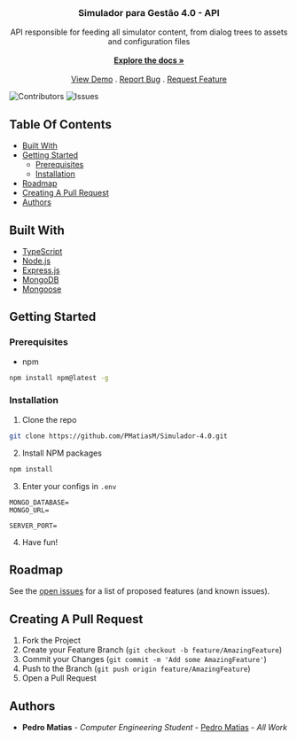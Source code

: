 <br/>
<p align="center">
  <h3 align="center">Simulador para Gestão 4.0 - API</h3>

  <p align="center">
    API responsible for feeding all simulator content, from dialog trees to assets and configuration files
    <br/>
    <br/>
    <a href="https://github.com/PMatiasM/Simulador-4.0"><strong>Explore the docs »</strong></a>
    <br/>
    <br/>
    <a href="https://api-simulador.cyclic.app">View Demo</a>
    .
    <a href="https://github.com/PMatiasM/Simulador-4.0/issues">Report Bug</a>
    .
    <a href="https://github.com/PMatiasM/Simulador-4.0/issues">Request Feature</a>
  </p>
</p>

![Contributors](https://img.shields.io/github/contributors/PMatiasM/Simulador-4.0?color=dark-green) ![Issues](https://img.shields.io/github/issues/PMatiasM/Simulador-4.0)

## Table Of Contents

- [Built With](#built-with)
- [Getting Started](#getting-started)
  - [Prerequisites](#prerequisites)
  - [Installation](#installation)
- [Roadmap](#roadmap)
- [Creating A Pull Request](#creating-a-pull-request)
- [Authors](#authors)

## Built With

- [TypeScript](https://www.typescriptlang.org/)
- [Node.js](https://nodejs.org/)
- [Express.js](https://expressjs.com/)
- [MongoDB](https://www.mongodb.com/)
- [Mongoose](https://mongoosejs.com/)

## Getting Started

### Prerequisites

- npm

```sh
npm install npm@latest -g
```

### Installation

1. Clone the repo

```sh
git clone https://github.com/PMatiasM/Simulador-4.0.git
```

2. Install NPM packages

```sh
npm install
```

3. Enter your configs in `.env`

```JS
MONGO_DATABASE=
MONGO_URL=

SERVER_PORT=
```

4. Have fun!

## Roadmap

See the [open issues](https://github.com/PMatiasM/Simulador-4.0/issues) for a list of proposed features (and known issues).

## Creating A Pull Request

1. Fork the Project
2. Create your Feature Branch (`git checkout -b feature/AmazingFeature`)
3. Commit your Changes (`git commit -m 'Add some AmazingFeature'`)
4. Push to the Branch (`git push origin feature/AmazingFeature`)
5. Open a Pull Request

## Authors

- **Pedro Matias** - _Computer Engineering Student_ - [Pedro Matias](https://github.com/PMatiasM/) - _All Work_
